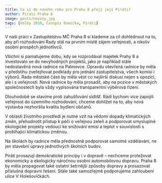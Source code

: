 ```yaml
---
title: Co si do nového roku pro Prahu 8 přejí její Piráti?
author: Piráti Praha 8
image: posts/noviny.jpg
tags: [Volby 2018, Časopis Osmička, Piráti]
---
```


V naší práci v Zastupitelstvu MČ Praha 8 si klademe za cíl dohlédnout na to, aby při rozhodování Rady stál na prvním místě zájem veřejnosti, a nikoliv osobní prospěch jednotlivců.

Všichni si pamatujeme dobu, kdy se rozprodával majetek Prahy 8 a investovalo se do nevýhodných projektů, jako je například stále nedostavěná nová radnice na Palmovce. Opravdu otevřená radnice by měla v předstihu zveřejňovat podklady pro jednání zastupitelstva, všech komisí i výborů. Rada městské části by měla vést co nejširší diskusi nejen s opozicí, ale i s veřejností. Nová radnice by měla prosadit, aby na pozice v městských společnostech byla vždy vypisována transparentní výběrová řízení.

Dlouhodobě se stavíme proti zahušťování sídlišť. Rádi bychom více zapojili veřejnost do územního rozhodování, chceme dohlížet na to, aby nová výstavba nezhoršila kvalitu bydlení občanů.

V oblasti životního prostředí je nutné vzít na vědomí dopady klimatických změn, přehodnotit přístup k péči o veřejnou zeleň a podporovat smysluplné ekologické projekty vedoucí ke snižování emisí a teplot v souvislosti s probíhající klimatickou změnou.

Na školách by radnice měla přednostně podporovat samotné vzdělávání, ne jen stavební úpravy jednotlivých školních budov.

Piráti prosazují demokratické principy i v dopravě – nechceme protežovat ekonomicky a ekologicky náročnou osobní automobilovou dopravu. Praha 8 by měla propagovat také ostatní šetrnější způsoby dopravy a prosazovat příslušná dopravní řešení. Stále také samozřejmě podporujeme zahloubení ulice V Holešovičkách.
